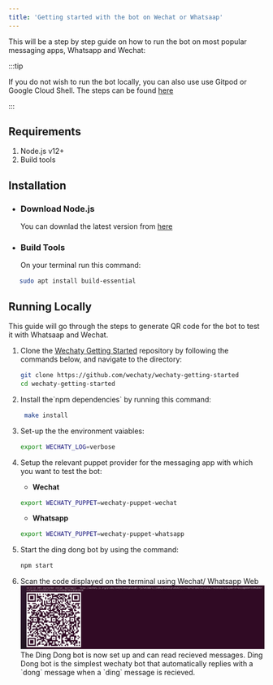 ```yaml
---
title: 'Getting started with the bot on Wechat or Whatsaap'
---
```


This will be a step by step guide on how to run the bot on most popular messaging apps, Whatsapp and Wechat:

:::tip

If you do not wish to run the bot locally, you can also use use Gitpod  or Google Cloud Shell. The steps can be found [here](../getting-started/quick-start)

:::

## Requirements

1. Node.js v12+
2. Build tools

## Installation

- ### Download Node.js  

  You can downlad the latest version from [here](https://nodejs.org/en/download/)

- ### Build Tools  

  On your terminal  run this command:

```bash
   sudo apt install build-essential
```

## Running Locally

This guide will go through the steps to generate QR code for the bot to test it with Whatsaap and Wechat.
<ol>
<li> Clone the <a href ="https://github.com/wechaty/wechaty-getting-started">Wechaty Getting Started</a> repository by following the commands below, and navigate to the directory: </li>

```bash
git clone https://github.com/wechaty/wechaty-getting-started
cd wechaty-getting-started
```

<li> Install the`npm dependencies` by running this command: </li>

```bash
 make install
 ```  

 <li> Set-up the the environment vaiables: </li>

 ```bash
 export WECHATY_LOG=verbose
 ```

<li>Setup the relevant puppet provider for the messaging app with which you want to test the bot: </li>
   <ul>
   <li> <b>Wechat</b> </li>
   </ul>

```bash
export WECHATY_PUPPET=wechaty-puppet-wechat
   ```

   <ul>
  <li>  <b>Whatsapp</b> </li>
  
  </ul>

```bash
export WECHATY_PUPPET=wechaty-puppet-whatsapp
   ```

<li> Start the ding dong bot by using the command: </li>

```bash
npm start
```

<li> Scan the code displayed on the terminal using Wechat/ Whatsapp Web </li>
<img src ="../../static/img/docs/howto/starter/qr-code.png"></img>
The Ding Dong bot is now set up and can read recieved messages. Ding Dong bot is the simplest wechaty bot that automatically replies with a `dong` message when a `ding` message is recieved.
</ol>
